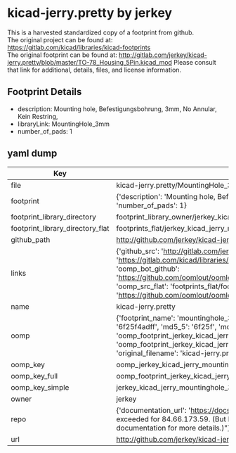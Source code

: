 # kicad-jerry.pretty by jerkey  
This is a harvested standardized copy of a footprint from github.  
The original project can be found at:  
https://gitlab.com/kicad/libraries/kicad-footprints  
The original footprint can be found at:
http://gitlab.com/jerkey/kicad-jerry.pretty/blob/master/TO-78_Housing_5Pin.kicad_mod
Please consult that link for additional, details, files, and license information.  
## Footprint Details
* description: Mounting hole, Befestigungsbohrung, 3mm, No Annular, Kein Restring,  
* libraryLink: MountingHole_3mm  
* number_of_pads: 1  
## yaml dump  
| Key | Value |  
| --- | --- |  
| file | kicad-jerry.pretty/MountingHole_3mm.kicad_mod |  
| footprint | {'description': 'Mounting hole, Befestigungsbohrung, 3mm, No Annular, Kein Restring,', 'libraryLink': 'MountingHole_3mm', 'number_of_pads': 1} |  
| footprint_library_directory | footprint_library_owner/jerkey_kicad-jerry.pretty |  
| footprint_library_directory_flat | footprints_flat/jerkey_kicad_jerry_mountinghole_3mm/working |  
| github_path | http://github.com/jerkey/kicad-jerry.pretty/blob/master/MountingHole_3mm.kicad_mod |  
| links | {'github_src': 'http://gitlab.com/jerkey/kicad-jerry.pretty/blob/master/TO-78_Housing_5Pin.kicad_mod', 'github_src_repo': 'https://gitlab.com/kicad/libraries/kicad-footprints', 'oomp_bot': 'footprints/jerkey_kicad_jerry_mountinghole_3mm/working', 'oomp_bot_github': 'https://github.com/oomlout/oomlout_oomp_footprint_bot/tree/main/footprints/jerkey_kicad_jerry_mountinghole_3mm/working', 'oomp_src_flat': 'footprints_flat/footprints_flat/jerkey_kicad_jerry_mountinghole_3mm/working', 'oomp_src_flat_github': 'https://github.com/oomlout/oomlout_oomp_footprint_src/tree/main/footprints_flat/jerkey_kicad_jerry_mountinghole_3mm/working'} |  
| name | kicad-jerry.pretty |  
| oomp | {'footprint_name': 'mountinghole_3mm', 'library_name': 'kicad_jerry', 'md5': '6f25f4adffacc50bd1031b96369c0732', 'md5_10': '6f25f4adff', 'md5_5': '6f25f', 'md5_6': '6f25f4', 'oomp_key': 'oomp_jerkey_kicad_jerry_mountinghole_3mm', 'oomp_key_extra': 'oomp_footprint_jerkey_kicad_jerry_mountinghole_3mm', 'oomp_key_full': 'oomp_footprint_jerkey_kicad_jerry_mountinghole_3mm_6f25f4', 'oomp_key_simple': 'jerkey_kicad_jerry_mountinghole_3mm', 'original_filename': 'kicad-jerry.pretty/MountingHole_3mm.kicad_mod', 'owner_name': 'jerkey'} |  
| oomp_key | oomp_jerkey_kicad_jerry_mountinghole_3mm |  
| oomp_key_full | oomp_footprint_jerkey_kicad_jerry_mountinghole_3mm |  
| oomp_key_simple | jerkey_kicad_jerry_mountinghole_3mm |  
| owner | jerkey |  
| repo | {'documentation_url': 'https://docs.github.com/rest/overview/resources-in-the-rest-api#rate-limiting', 'message': "API rate limit exceeded for 84.66.173.59. (But here's the good news: Authenticated requests get a higher rate limit. Check out the documentation for more details.)"} |  
| url | http://github.com/jerkey/kicad-jerry.pretty |  

